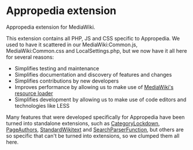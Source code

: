 # Appropedia extension

Appropedia extension for MediaWiki.

This extension contains all PHP, JS and CSS specific to Appropedia. We used to have it scattered in our MediaWiki:Common.js, MediaWiki:Common.css and LocalSettings.php, but we now have it all here for several reasons:

* Simplifies testing and maintenance
* Simplifies documentation and discovery of features and changes
* Simplifies contributions by new developers
* Improves performance by allowing us to make use of [MediaWiki's resource loader](https://www.mediawiki.org/wiki/ResourceLoader)
* Simplifies development by allowing us to make use of code editors and technologies like LESS

Many features that were developed specifically for Appropedia have been turned into standalone extensions, such as [CategoryLockdown](https://www.mediawiki.org/wiki/Extension:CategoryLockdown), [PageAuthors](https://www.mediawiki.org/wiki/Extension:PageAuthors), [StandardWikitext](https://www.mediawiki.org/wiki/Extension:StandardWikitext) and [SearchParserFunction](https://www.mediawiki.org/wiki/Extension:SearchParserFunction), but others are so specific that can't be turned into extensions, so we clumped them all here.